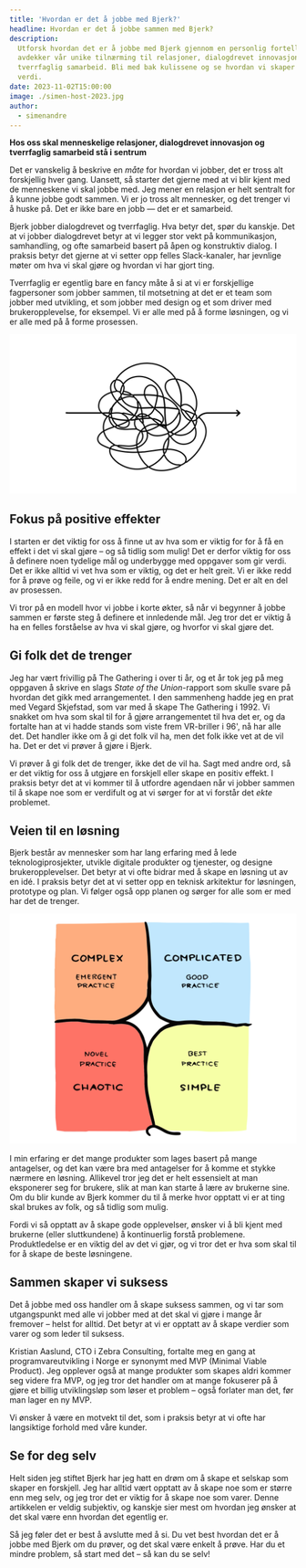 ```yaml
---
title: 'Hvordan er det å jobbe med Bjerk?'
headline: Hvordan er det å jobbe sammen med Bjerk?
description:
  Utforsk hvordan det er å jobbe med Bjerk gjennom en personlig fortelling som
  avdekker vår unike tilnærming til relasjoner, dialogdrevet innovasjon, og
  tverrfaglig samarbeid. Bli med bak kulissene og se hvordan vi skaper varig
  verdi.
date: 2023-11-02T15:00:00
image: ./simen-host-2023.jpg
author:
  - simenandre
---
```


**Hos oss skal menneskelige relasjoner, dialogdrevet innovasjon og tverrfaglig
samarbeid stå i sentrum**

Det er vanskelig å beskrive en _måte_ for hvordan vi jobber, det er tross alt
forskjellig hver gang. Uansett, så starter det gjerne med at vi blir kjent med
de menneskene vi skal jobbe med. Jeg mener en relasjon er helt sentralt for å
kunne jobbe godt sammen. Vi er jo tross alt mennesker, og det trenger vi å huske
på. Det er ikke bare en jobb — det er et samarbeid.

Bjerk jobber dialogdrevet og tverrfaglig. Hva betyr det, spør du kanskje. Det at
vi jobber dialogdrevet betyr at vi legger stor vekt på kommunikasjon,
samhandling, og ofte samarbeid basert på åpen og konstruktiv dialog. I praksis
betyr det gjerne at vi setter opp felles Slack-kanaler, har jevnlige møter om
hva vi skal gjøre og hvordan vi har gjort ting.

Tverrfaglig er egentlig bare en fancy måte å si at vi er forskjellige
fagpersoner som jobber sammen, til motsetning at det er et team som jobber med
utvikling, et som jobber med design og et som driver med brukeropplevelse, for
eksempel. Vi er alle med på å forme løsningen, og vi er alle med på å forme
prosessen.

![krussedull](./veien-dit.svg)

## Fokus på positive effekter

I starten er det viktig for oss å finne ut av hva som er viktig for for å få en
effekt i det vi skal gjøre – og så tidlig som mulig! Det er derfor viktig for
oss å definere noen tydelige mål og underbygge med oppgaver som gir verdi. Det
er ikke alltid vi vet hva som er viktig, og det er helt greit. Vi er ikke redd
for å prøve og feile, og vi er ikke redd for å endre mening. Det er alt en del
av prosessen.

Vi tror på en modell hvor vi jobbe i korte økter, så når vi begynner å jobbe
sammen er første steg å definere et innledende mål. Jeg tror det er viktig å ha
en felles forståelse av hva vi skal gjøre, og hvorfor vi skal gjøre det.

## Gi folk det de trenger

Jeg har vært frivillig på The Gathering i over ti år, og et år tok jeg på meg
oppgaven å skrive en slags _State of the Union_-rapport som skulle svare på
hvordan det gikk med arrangementet. I den sammenheng hadde jeg en prat med
Vegard Skjefstad, som var med å skape The Gathering i 1992. Vi snakket om hva
som skal til for å gjøre arrangementet til hva det er, og da fortalte han at vi
hadde stands som viste frem VR-briller i 96', nå har alle det. Det handler ikke
om å gi det folk vil ha, men det folk ikke vet at de vil ha. Det er det vi
prøver å gjøre i Bjerk.

Vi prøver å gi folk det de trenger, ikke det de vil ha. Sagt med andre ord, så
er det viktig for oss å utgjøre en forskjell eller skape en positiv effekt. I
praksis betyr det at vi kommer til å utfordre agendaen når vi jobber sammen til
å skape noe som er verdifult og at vi sørger for at vi forstår det _ekte_
problemet.

## Veien til en løsning

Bjerk består av mennesker som har lang erfaring med å lede teknologiprosjekter,
utvikle digitale produkter og tjenester, og designe brukeropplevelser. Det betyr
at vi ofte bidrar med å skape en løsning ut av en idé. I praksis betyr det at vi
setter opp en teknisk arkitektur for løsningen, prototype og plan. Vi følger
også opp planen og sørger for alle som er med har det de trenger.

![Illustrasjon som forklarer cynefin-modellen](./cynefin.svg 'Cynefin-modellen')

I min erfaring er det mange produkter som lages basert på mange antagelser, og
det kan være bra med antagelser for å komme et stykke nærmere en løsning.
Allikevel tror jeg det er helt essensielt at man eksponerer seg for brukere,
slik at man kan starte å lære av brukerne sine. Om du blir kunde av Bjerk kommer
du til å merke hvor opptatt vi er at ting skal brukes av folk, og så tidlig som
mulig.

Fordi vi så opptatt av å skape gode opplevelser, ønsker vi å bli kjent med
brukerne (eller sluttkundene) å kontinuerlig forstå problemene. Produktledelse
er en viktig del av det vi gjør, og vi tror det er hva som skal til for å skape
de beste løsningene.

## Sammen skaper vi suksess

Det å jobbe med oss handler om å skape suksess sammen, og vi tar som
utgangspunkt med alle vi jobber med at det skal vi gjøre i mange år fremover –
helst for alltid. Det betyr at vi er opptatt av å skape verdier som varer og som
leder til suksess.

Kristian Aaslund, CTO i Zebra Consulting, fortalte meg en gang at
programvareutvikling i Norge er synonymt med MVP (Minimal Viable Product). Jeg
opplever også at mange produkter som skapes aldri kommer seg videre fra MVP, og
jeg tror det handler om at mange fokuserer på å gjøre et billig utviklingsløp
som løser et problem – også forlater man det, før man lager en ny MVP.

Vi ønsker å være en motvekt til det, som i praksis betyr at vi ofte har
langsiktige forhold med våre kunder.

## Se for deg selv

Helt siden jeg stiftet Bjerk har jeg hatt en drøm om å skape et selskap som
skaper en forskjell. Jeg har alltid vært opptatt av å skape noe som er større
enn meg selv, og jeg tror det er viktig for å skape noe som varer. Denne
artikkelen er veldig subjektiv, og kanskje sier mest om hvordan jeg ønsker at
det skal være enn hvordan det egentlig er.

Så jeg føler det er best å avslutte med å si. Du vet best hvordan det er å jobbe
med Bjerk om du prøver, og det skal være enkelt å prøve. Har du et mindre
problem, så start med det – så kan du se selv!

